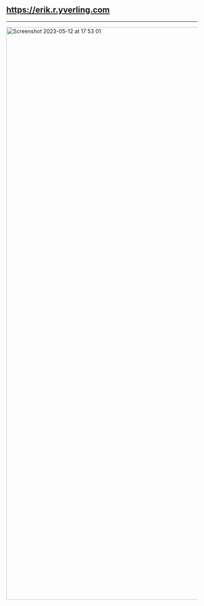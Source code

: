 ## https://erik.r.yverling.com

---

<img width="1506" alt="Screenshot 2023-05-12 at 17 53 01" src="https://github.com/erikryverling/website/assets/1917608/0385866b-9ea0-495a-ab38-d45bf5ac980e">
